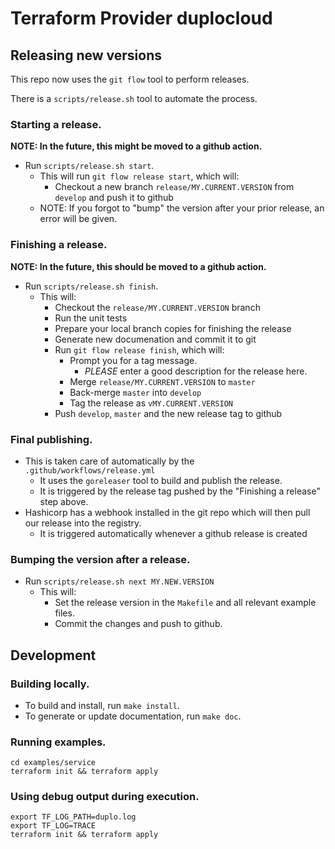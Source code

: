 # Terraform Provider duplocloud

## Releasing new versions

This repo now uses the `git flow` tool to perform releases.

There is a `scripts/release.sh` tool to automate the process.

### Starting a release.

**NOTE: In the future, this might be moved to a github action.**

 - Run `scripts/release.sh start`.
   - This will run `git flow release start`, which will:
     - Checkout a new branch `release/MY.CURRENT.VERSION` from `develop` and push it to github
   - NOTE: If you forgot to "bump" the version after your prior release, an error will be given.

### Finishing a release.

**NOTE: In the future, this should be moved to a github action.**

 - Run `scripts/release.sh finish`.
   - This will:
     - Checkout the `release/MY.CURRENT.VERSION` branch
     - Run the unit tests
     - Prepare your local branch copies for finishing the release
     - Generate new documenation and commit it to git
     - Run `git flow release finish`, which will:
       - Prompt you for a tag message.
         - *PLEASE* enter a good description for the release here.
       - Merge `release/MY.CURRENT.VERSION` to `master`
       - Back-merge `master` into `develop`
       - Tag the release as `vMY.CURRENT.VERSION`
     - Push `develop`, `master` and the new release tag to github 

### Final publishing.

  - This is taken care of automatically by the `.github/workflows/release.yml`
    - It uses the `goreleaser` tool to build and publish the release.
    - It is triggered by the release tag pushed by the "Finishing a release" step above.
  - Hashicorp has a webhook installed in the git repo which will then pull our release into the registry.
    - It is triggered automatically whenever a github release is created


### Bumping the version after a release.

 - Run `scripts/release.sh next MY.NEW.VERSION`
   - This will:
     - Set the release version in the `Makefile` and all relevant example files.
     - Commit the changes and push to github.

## Development

### Building locally.

 - To build and install, run `make install`.
 - To generate or update documentation, run `make doc`.

### Running examples.

```
cd examples/service
terraform init && terraform apply
```

### Using debug output during execution.

``` 
export TF_LOG_PATH=duplo.log
export TF_LOG=TRACE
terraform init && terraform apply
```